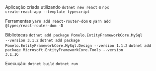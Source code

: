 Aplicação criada utilizando <code>dotnet new react</code> e <code>npx create-react-app --template typescript</code>

Ferramentas <code>yarn add react-router-dom</code> e <code>yarn add @types/react-router-dom -D</code>

Bibliotecas
<code>dotnet add package Pomelo.EntityFrameworkCore.MySql --version 3.1.2</code>
<code>dotnet add package Pomelo.EntityFrameworkCore.MySql.Design --version 1.1.2</code>
<code>dotnet add package Microsoft.EntityFrameworkCore.Tools --version 3.1.16</code>

Execução:
<code>dotnet build</code>
<code>dotnet run</code>